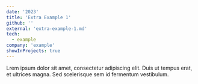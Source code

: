 ```yaml
---
date: '2023'
title: 'Extra Example 1'
github: ''
external: 'extra-example-1.md'
tech:
  - example
company: 'example'
showInProjects: true
---
```


Lrem ipsum dolor sit amet, consectetur adipiscing elit. Duis ut tempus erat, et ultrices magna. Sed scelerisque sem id fermentum vestibulum.
